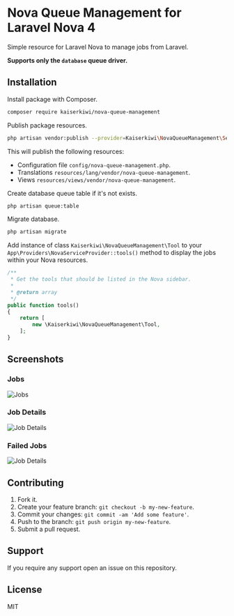 # Nova Queue Management for Laravel Nova 4

Simple resource for Laravel Nova to manage jobs from Laravel.

**Supports only the `database` queue driver.**

## Installation

Install package with Composer.

```sh
composer require kaiserkiwi/nova-queue-management
```

Publish package resources.

```sh
php artisan vendor:publish --provider=Kaiserkiwi\NovaQueueManagement\ServiceProvider
```

This will publish the following resources:

* Configuration file `config/nova-queue-management.php`.
* Translations `resources/lang/vendor/nova-queue-management`.
* Views `resources/views/vendor/nova-queue-management`.

Create database queue table if it's not exists.

```sh
php artisan queue:table
```

Migrate database.

```sh
php artisan migrate
```

Add instance of class `Kaiserkiwi\NovaQueueManagement\Tool` to your `App\Providers\NovaServiceProvider::tools()` method to display the jobs within your Nova resources.

```php
/**
 * Get the tools that should be listed in the Nova sidebar.
 *
 * @return array
 */
public function tools()
{
    return [
        new \Kaiserkiwi\NovaQueueManagement\Tool,
    ];
}
```

## Screenshots

### Jobs

![Jobs](https://raw.githubusercontent.com/kaiserkiwi/nova-queue-management/main/screens/jobs.png)

### Job Details

![Job Details](https://raw.githubusercontent.com/kaiserkiwi/nova-queue-management/main/screens/job-details.png)


### Failed Jobs

![Job Details](https://raw.githubusercontent.com/kaiserkiwi/nova-queue-management/main/screens/failed-jobs.png)

## Contributing

1. Fork it.
2. Create your feature branch: `git checkout -b my-new-feature`.
3. Commit your changes: `git commit -am 'Add some feature'`.
4. Push to the branch: `git push origin my-new-feature`.
5. Submit a pull request.

## Support

If you require any support open an issue on this repository.

## License

MIT
